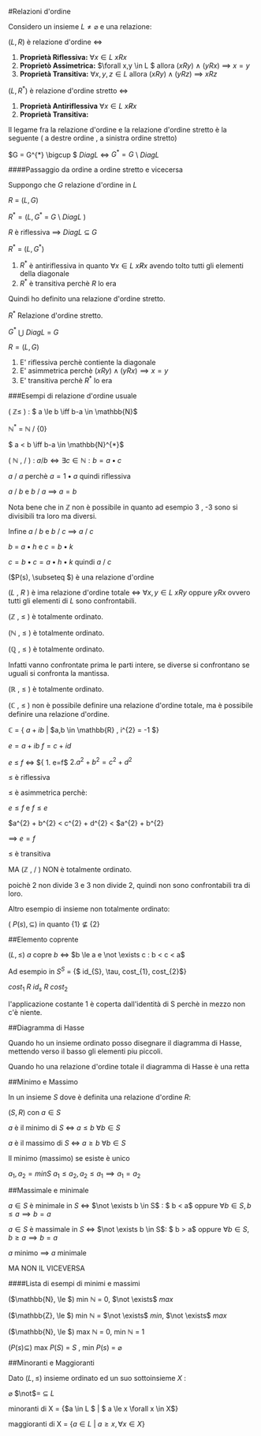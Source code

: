 #Relazioni d'ordine

Considero un insieme $L \not= \varnothing$ e una relazione:

($L , R$) è relazione d'ordine $\iff$

1. **Proprietà Riflessiva:** $\forall x \in L$ $xRx$
2. **Proprietò Assimetrica:** $\forall x,y \in L $ allora ($xRy$) $\land$ ($yRx$) $\implies$ $x=y$
3. **Proprietà Transitiva:** $\forall x,y,z \in L$ allora $(xRy) \land (yRz)$ $\implies$ $xRz$


($L , R^{*}$) è relazione d'ordine stretto $\iff$

1. **Proprietà Antiriflessiva** $\forall x \in L$ $x  \not R x$
2. **Proprietà Transitiva:**


Il legame fra la relazione d'ordine e la relazione d'ordine stretto è la seguente ( a destre ordine , a sinistra ordine stretto)

$G = G^{*} \bigcup $ $DiagL$ $\iff$ $G^{*} = G$ \ $Diag L$

####Passaggio da ordine a ordine stretto e vicecersa


Suppongo che $G$ relazione d'ordine in $L$

$R$ = $(L,G)$

$R^{*} = ( L,G^{*}$ = $G$ \ $Diag L$ )

$R$ è riflessiva $\implies$ $DiagL$ $\subseteq$ $G$

$R^{*}$ = ($L, G^{*}$)

1. $R^{*}$ è antiriflessiva in quanto $\forall x \in L$ $x \not R x$ avendo tolto tutti gli elementi della diagonale
2. $R^{*}$ è transitiva perchè $R$ lo era

Quindi ho definito una relazione d'ordine stretto.



$R^{*}$ Relazione d'ordine stretto.

$G^{*}$ $\bigcup$ $DiagL$ = $G$ 

$R=(L,G)$

1. E' riflessiva perchè contiente la diagonale
2. E' asimmetrica perchè $(xRy) \land (yRx) \implies x=y$
3. E' transitiva perchè $R^{*}$ lo era

###Esempi di relazione d'ordine usuale

( $\mathbb{Z} \le$ ) : $ a \le b \iff b-a \in \mathbb{N}$ 

$\mathbb{N}^{*}$ = $\mathbb{N}$ / {0}

$ a < b \iff b-a \in \mathbb{N}^{*}$ 


( $\mathbb{N}$ , / ) : $a/b \iff \exists c \in \mathbb{N} : b = a \bullet c$

$a$ / $a$ perchè $a = 1 \bullet a$ quindi riflessiva

$a$ / $b$ e $b$ / $a$ $\implies$ $a=b$

Nota bene che in $\mathbb{Z}$ non è possibile in quanto ad esempio 3 , -3 sono si divisibili tra loro ma diversi.


Infine $a$ / $b$ e $b$ / $c$ $\implies$ $a$ / $c$

$b$ = $a \bullet h$ e $c= b\bullet k$

$c = b \bullet c = a \bullet h \bullet k$ quindi $a$ / $c$


($P(s), \subseteq $) è una relazione d'ordine

($L$ , $R$ ) è ima relazione d'ordine totale $\iff$ $\forall x,y \in L$ 
$xRy$ oppure $yRx$ ovvero tutti gli elementi di $L$ sono confrontabili.

($\mathbb{Z}$ , $\le$ ) è totalmente ordinato.

($\mathbb{N}$ , $\le$ ) è totalmente ordinato.

($\mathbb{Q}$ , $\le$ ) è totalmente ordinato.

Infatti vanno confrontate prima le parti intere, se diverse si confrontano se uguali si confronta la mantissa.

($\mathbb{R}$ , $\le$ ) è totalmente ordinato.

($\mathbb{C}$ , $\le$ ) non è possibile definire una relazione d'ordine totale, ma è possibile definire una relazione d'ordine.



$\mathbb{C}$ = { $a +ib$ | $a,b \in \mathbb{R} , i^{2} = -1 $}

$e = a +ib$
$f = c +id$ 

$e$ $\le$ $f$ $\iff$ ${ 1. e=f$  $2. a^{2}+b^{2}=c^{2}+d^{2}$

$\le$ è riflessiva

$\le$ è asimmetrica perchè:

$e \le f$ e $f \le e$

$a^{2} + b^{2} < c^{2} + d^{2} < $a^{2} + b^{2}

$\implies$ $e=f$

$\le$ è transitiva




MA ($\mathbb{Z}$ , / ) NON è totalmente ordinato.

poichè 2 non divide 3 e 3 non divide 2, quindi non sono confrontabili tra di loro.

Altro esempio di insieme non totalmente ordinato:

( $P(s) , \subseteq$) in quanto {1} $\not\subseteq$ {2}



##Elemento coprente

($L , \le$) $a$ copre $b$ $\iff$ $b \le a e \not \exists c : b < c < a$

Ad esempio in $S^{S}$ = {$  id_{S}, \tau, cost_{1}, cost_{2}$}

$cost_{1}$ $R$ $id_{s}$ $R$ $cost_{2}$

l'applicazione costante 1 è coperta dall'identità di S perchè in mezzo non c'è niente.


##Diagramma di Hasse

Quando ho un insieme ordinato posso disegnare il diagramma di Hasse, mettendo verso il basso gli elementi piu piccoli.


Quando ho una relazione d'ordine totale il diagramma di Hasse è una retta

##Minimo e Massimo

In un insieme $S$ dove è definita una relazione d'ordine $R$:

($S,R$) con $a \in S$ 

$a$ è il minimo di $S$ $\iff$ $a \le b$ $\forall b \in S$

$a$ è il massimo di $S$ $\iff$ $a \geq b$ $\forall b \in S$

Il minimo (massimo) se esiste è unico

$a_{1}, a_{2} = minS$ $a_{1} \le a_{2}, a_{2} \le a_{1} \implies a_{1}=a_{2}$


##Massimale e minimale

$a \in S$ è minimale in $S$ $\iff$ $\not \exists b \in S$ : $ b < a$
oppure $\forall b \in S, b \le a \implies b=a$

$a \in S$ è massimale in $S$ $\iff$ $\not \exists b \in S$:
$ b > a$
oppure $\forall b \in S, b \geq a \implies b=a$


$a$ minimo $\implies$ $a$ minimale

MA NON IL VICEVERSA

####Lista di esempi di minimi e massimi

($\mathbb{N}, \le $) min $\mathbb{N}$ = 0, $\not \exists$  $max$

($\mathbb{Z}, \le $) min $\mathbb{N}$ = $\not \exists$ $min$, $\not \exists$  $max$

($\mathbb{N}, \le $) max $\mathbb{N}$ = 0, min $\mathbb{N}$ = 1

($P(s) \subseteq$) max $P(S)$ = $S$ , min $P(s)$ = $\varnothing$


##Minoranti e Maggioranti

Dato ($L , \le$) insieme ordinato ed un suo sottoinsieme $X$ :

$\varnothing$ $\not$=  $\subseteq$ $L$

minoranti di X = {$a \in L $ | $ a \le x \forall x \in X$}

maggioranti di X = {$a \in L$ | $a \geq x, \forall x \in X$}

